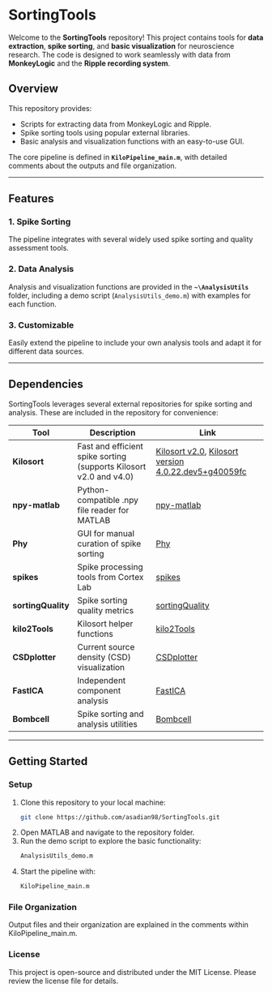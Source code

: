 # SortingTools

Welcome to the **SortingTools** repository! This project contains tools for **data extraction**, **spike sorting**, and **basic visualization** for neuroscience research. The code is designed to work seamlessly with data from **MonkeyLogic** and the **Ripple recording system**. 

## Overview

This repository provides:
- Scripts for extracting data from MonkeyLogic and Ripple.
- Spike sorting tools using popular external libraries.
- Basic analysis and visualization functions with an easy-to-use GUI.

The core pipeline is defined in **`KiloPipeline_main.m`**, with detailed comments about the outputs and file organization.

---

## Features

### 1. Spike Sorting
The pipeline integrates with several widely used spike sorting and quality assessment tools.

### 2. Data Analysis
Analysis and visualization functions are provided in the **`~\AnalysisUtils`** folder, including a demo script (`AnalysisUtils_demo.m`) with examples for each function.

### 3. Customizable
Easily extend the pipeline to include your own analysis tools and adapt it for different data sources.

---

## Dependencies

SortingTools leverages several external repositories for spike sorting and analysis. These are included in the repository for convenience:

| Tool              | Description                                    | Link                                                                                         |
|-------------------|------------------------------------------------|----------------------------------------------------------------------------------------------|
| **Kilosort**      | Fast and efficient spike sorting (supports Kilosort v2.0 and v4.0)               | [Kilosort v2.0](https://github.com/MouseLand/Kilosort/releases/tag/v2.0), [Kilosort version 4.0.22.dev5+g40059fc](https://github.com/MouseLand/Kilosort)|
| **npy-matlab**    | Python-compatible .npy file reader for MATLAB  | [npy-matlab](https://github.com/kwikteam/npy-matlab)                                         |
| **Phy**           | GUI for manual curation of spike sorting       | [Phy](https://github.com/kwikteam/phy)                                                      |
| **spikes**        | Spike processing tools from Cortex Lab         | [spikes](https://github.com/cortex-lab/spikes)                                               |
| **sortingQuality**| Spike sorting quality metrics                 | [sortingQuality](https://github.com/cortex-lab/sortingQuality)                               |
| **kilo2Tools**    | Kilosort helper functions                      | [kilo2Tools](https://github.com/ElKatz/kilo2Tools)                                           |
| **CSDplotter**    | Current source density (CSD) visualization     | [CSDplotter](https://github.com/espenhgn/CSDplotter)                                         |
| **FastICA**       | Independent component analysis                 | [FastICA](https://github.com/aludnam/MATLAB/tree/master/FastICA_25)                          |
| **Bombcell**      | Spike sorting and analysis utilities           | [Bombcell](https://github.com/Julie-Fabre/bombcell/tree/main)                                |

---

## Getting Started

### Setup
1. Clone this repository to your local machine:
   ```bash
   git clone https://github.com/asadian98/SortingTools.git

2. Open MATLAB and navigate to the repository folder.
3. Run the demo script to explore the basic functionality:
    ```bash
    AnalysisUtils_demo.m
4. Start the pipeline with:
    ```bash
    KiloPipeline_main.m
### File Organization
Output files and their organization are explained in the comments within KiloPipeline_main.m.

### License
This project is open-source and distributed under the MIT License. Please review the license file for details.
